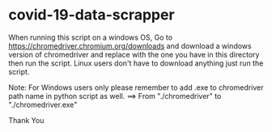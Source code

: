 # covid-19-data-scrapper
When running this script on a windows OS, Go to https://chromedriver.chromium.org/downloads and download a windows version of chromedriver and replace with the one you have in this directory then run the script.
Linux users don't have to download anything just run the script.

Note: For Windows users only please remember to add .exe to chromedriver path name in python script as well.
==> From  "./chromedriver" to  "./chromedriver.exe"

Thank You

